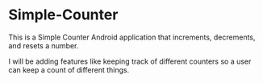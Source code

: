 # Simple-Counter

This is a Simple Counter Android application that increments, decrements, and resets a number.

I will be adding features like keeping track of different counters so a user can keep a count of
different things.
